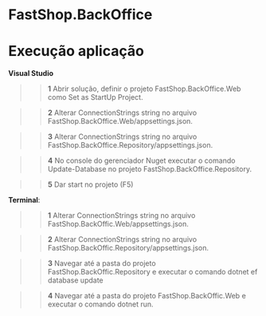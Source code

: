 # FastShop.BackOffice

# Execução aplicação

**Visual Studio**

>>**1** Abrir solução, definir o projeto FastShop.BackOffice.Web como Set as StartUp Project.

>>**2** Alterar ConnectionStrings string no arquivo FastShop.BackOffice.Web/appsettings.json.

>>**3** Alterar ConnectionStrings string no arquivo FastShop.BackOffice.Repository/appsettings.json.

>>**4** No console do gerenciador Nuget executar o comando Update-Database no projeto FastShop.BackOffice.Repository.

>>**5** Dar start no projeto (F5)

**Terminal**:

>>**1** Alterar ConnectionStrings string no arquivo FastShop.BackOffic.Web/appsettings.json.

>>**2** Alterar ConnectionStrings string no arquivo FastShop.BackOffic.Repository/appsettings.json.

>>**3** Navegar até a pasta do projeto FastShop.BackOffic.Repository e executar o comando dotnet ef database update

>>**4** Navegar até a pasta do projeto FastShop.BackOffic.Web e executar o comando dotnet run.

